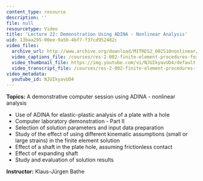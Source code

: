 ```yaml
---
content_type: resource
description: ''
file: null
resourcetype: Video
title: 'Lecture 22: Demonstration Using ADINA - Nonlinear Analysis'
uid: 13baa295-00ee-9a5b-4bf7-f37cd952482c
video_files:
  archive_url: http://www.archive.org/download/MITRES2_002S10nonlinear/MITRES2_002S10nonlinear_lec22_300k.mp4
  video_captions_file: /courses/res-2-002-finite-element-procedures-for-solids-and-structures-spring-2010/9d15fbab99255928b514912009e65e0b_NJUIkyavUD4.vtt
  video_thumbnail_file: https://img.youtube.com/vi/NJUIkyavUD4/default.jpg
  video_transcript_file: /courses/res-2-002-finite-element-procedures-for-solids-and-structures-spring-2010/8ef0d7dc1a085b8f632873316403bfb7_NJUIkyavUD4.pdf
video_metadata:
  youtube_id: NJUIkyavUD4
---
```


**Topics:** A demonstrative computer session using ADINA - nonlinear analysis

*   Use of ADINA for elastic-plastic analysis of a plate with a hole
*   Computer laboratory demonstration - Part II
*   Selection of solution parameters and input data preparation
*   Study of the effect of using different kinematic assumptions (small or large strains) in the finite element solution
*   Effect of a shaft in the plate hole, assuming frictionless contact
*   Effect of expanding shaft
*   Study and evaluation of solution results

**Instructor:** Klaus-Jürgen Bathe